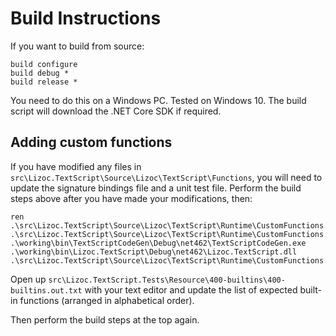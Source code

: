 Build Instructions
==================
If you want to build from source:

```batch
build configure
build debug *
build release *
```

You need to do this on a Windows PC. Tested on Windows 10. The build script will download the .NET Core SDK if required.


Adding custom functions
-----------------------
If you have modified any files in `src\Lizoc.TextScript\Source\Lizoc\TextScript\Functions`, you will need to update the signature bindings file and a unit test file. Perform the build steps above after you have made your modifications, then:

```batch
ren .\src\Lizoc.TextScript\Source\Lizoc\TextScript\Runtime\CustomFunctions.Generated.cs .\src\Lizoc.TextScript\Source\Lizoc\TextScript\Runtime\CustomFunctions.Generated.cs.bak
.\working\bin\TextScriptCodeGen\Debug\net462\TextScriptCodeGen.exe .\working\bin\Lizoc.TextScript\Debug\net462\Lizoc.TextScript.dll .\src\Lizoc.TextScript\Source\Lizoc\TextScript\Runtime\CustomFunctions.Generated.cs
```

Open up `src\Lizoc.TextScript.Tests\Resource\400-builtins\400-builtins.out.txt` with your text editor and update the list of expected built-in functions (arranged in alphabetical order).

Then perform the build steps at the top again.
